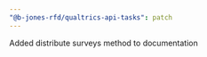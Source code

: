 ```yaml
---
"@b-jones-rfd/qualtrics-api-tasks": patch
---
```


Added distribute surveys method to documentation

